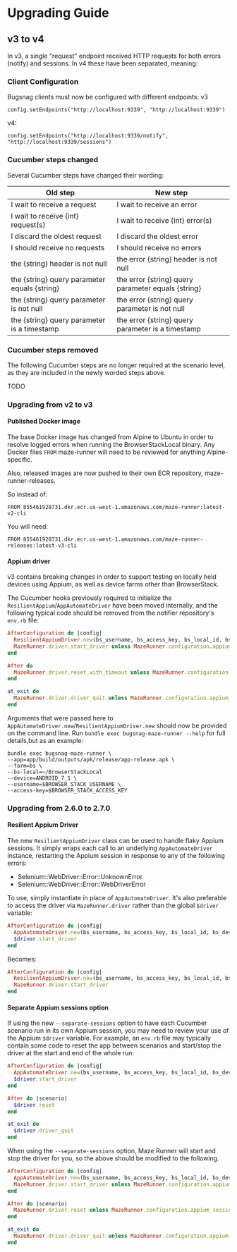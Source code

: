# Upgrading Guide

## v3 to v4

In v3, a single "request" endpoint received HTTP requests for both errors (notify) and sessions.  In v4 these have 
been separated, meaning:

### Client Configuration

Bugsnag clients must now be configured with different endpoints:
v3
```
config.setEndpoints("http://localhost:9339", "http://localhost:9339")
```
v4:
```
config.setEndpoints("http://localhost:9339/notify", "http://localhost:9339/sessions")
```

### Cucumber steps changed
 
Several Cucumber steps have changed their wording:

Old step | New step
----| -------- | 
I wait to receive a request | I wait to receive an error
I wait to receive {int} request(s) | I wait to receive {int} error(s)
I discard the oldest request | I discard the oldest error
I should receive no requests | I should receive no errors
the {string} header is not null | the error {string} header is not null
the {string} query parameter equals {string} | the error {string} query parameter equals {string}
the {string} query parameter is not null | the error {string} query parameter is not null
the {string} query parameter is a timestamp | the error {string} query parameter is a timestamp

### Cucumber steps removed

The following Cucumber steps are no longer required at the scenario level, as they are included
in the newly worded steps above.

TODO

### Upgrading from v2 to v3

#### Published Docker image

The base Docker image has changed from Alpine to Ubuntu in order to resolve logged errors when running the 
BrowserStackLocal binary.  Any Docker files `FROM` maze-runner will need to be reviewed for anything Alpine-specific.

Also, released images are now pushed to their own ECR repository, maze-runner-releases.

So instead of:
```
FROM 855461928731.dkr.ecr.us-west-1.amazonaws.com/maze-runner:latest-v2-cli
```
You will need:
```
FROM 855461928731.dkr.ecr.us-west-1.amazonaws.com/maze-runner-releases:latest-v3-cli
```

#### Appium driver

v3 contains breaking changes in order to support testing on locally held devices using Appium, as well as device
farms other than BrowserStack.

The Cucumber hooks previously required to initialize the `ResilientAppium`/`AppAutomateDriver` have been moved 
internally, and the following typical code should be removed from the notifier repository's `env.rb` file:

```ruby
AfterConfiguration do |config|	
  ResilientAppiumDriver.new(bs_username, bs_access_key, bs_local_id, bs_device, app_location)	
  MazeRunner.driver.start_driver unless MazeRunner.configuration.appium_session_isolation	
end	

After do	
  MazeRunner.driver.reset_with_timeout unless MazeRunner.configuration.appium_session_isolation	
end	

at_exit do	
  MazeRunner.driver.driver_quit unless MazeRunner.configuration.appium_session_isolation	
end
```

Arguments that were passed here to `AppAutomateDriver.new`/`ResilientAppiumDriver.new` should now be 
provided on the command line.  Run `bundle exec bugsnag-maze-runner --help` for full details,but as an example:

```shell script
bundle exec bugsnag-maze-runner \
--app=app/build/outputs/apk/release/app-release.apk \
--farm=bs \
--bs-local=~/BrowserStackLocal
--device=ANDROID_7_1 \
--username=$BROWSER_STACK_USERNAME \
--access-key=$BROWSER_STACK_ACCESS_KEY
```

### Upgrading from 2.6.0 to 2.7.0

#### Resilient Appium Driver

The new `ResilientAppiumDriver` class can be used to handle flaky Appium sessions.  It simply wraps each call to an
underlying `AppAutomateDriver` instance, restarting the Appium session in response to any of the following errors:
- Selenium::WebDriver::Error::UnknownError
- Selenium::WebDriver::Error::WebDriverError

To use, simply instantiate in place of `AppAutomateDriver`.  It's also preferable to access the driver via 
`MazeRunner.driver` rather than the global `$driver` variable:

```ruby
AfterConfiguration do |config|
  AppAutomateDriver.new(bs_username, bs_access_key, bs_local_id, bs_device, app_location)
  $driver.start_driver
end
```

Becomes:

```ruby
AfterConfiguration do |config|
  ResilientAppiumDriver.new(bs_username, bs_access_key, bs_local_id, bs_device, app_location)
  MazeRunner.driver.start_driver
end
```

#### Separate Appium sessions option

If using the new `--separate-sessions` option to have each Cucumber scenario run in its own Appium session, you may
need to review your use of the Appium `$driver` variable.  For example, an `env.rb` file may typically contain some code
to reset the app between scenarios and start/stop the driver at the start and end of the whole run:

```ruby
AfterConfiguration do |config|
  AppAutomateDriver.new(bs_username, bs_access_key, bs_local_id, bs_device, app_location)
  $driver.start_driver
end

After do |scenario|
  $driver.reset
end

at_exit do
  $driver.driver_quit
end
```

When using the `--separate-sessions` option, Maze Runner will start and stop the driver for you, so the above should be
modified to the following.

```ruby
AfterConfiguration do |config|
  AppAutomateDriver.new(bs_username, bs_access_key, bs_local_id, bs_device, app_location)
  MazeRunner.driver.start_driver unless MazeRunner.configuration.appium_session_isolation
end

After do |scenario|
  MazeRunner.driver.reset unless MazeRunner.configuration.appium_session_isolation
end

at_exit do
  MazeRunner.driver.driver_quit unless MazeRunner.configuration.appium_session_isolation
end
```
